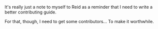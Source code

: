 It's really just a note to myself to Reid as a reminder that I need to write a better contributing guide.

For that, though, I need to get some contributors… To make it worthwhile.
